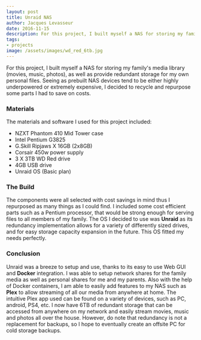 ```yaml
---
layout: post
title: Unraid NAS
author: Jacques Levasseur
date: 2016-11-15
description: For this project, I built myself a NAS for storing my family's media library (movies, music
tags:
- projects
image: /assets/images/wd_red_6tb.jpg
---
```


For this project, I built myself a NAS for storing my family's media library (movies, music, photos), as well as provide redundant storage for my own personal files. Seeing as prebuilt NAS devices tend to be either highly underpowered or extremely expensive, I decided to recycle and repurpose some parts I had to save on costs.

### Materials

The materials and software I used for this project included:

* NZXT Phantom 410 Mid Tower case
* Intel Pentium G3825
* G.Skill Ripjaws X 16GB (2x8GB)
* Corsair 450w power supply
* 3 X 3TB WD Red drive
* 4GB USB drive
* Unraid OS (Basic plan)

### The Build

The components were all selected with cost savings in mind thus I repurposed as many things as I could find. I included some cost efficient parts such as a Pentium processor, that would be strong enough for serving files to all members of my family. The OS I decided to use was __Unraid__ as its redundancy implementation allows for a variety of differently sized drives, and for easy storage capacity expansion in the future. This OS fitted my needs perfectly.

### Conclusion

Unraid was a breeze to setup and use, thanks to its easy to use Web GUI and __Docker__ integration. I was able to setup network shares for the family media as well as personal shares for me and my parents. Also with the help of Docker containers, I am able to easily add features to my NAS such as __Plex__ to allow streaming of all our media from anywhere at home. The intuitive Plex app used can be found on a variety of devices, such as PC, android, PS4, etc. I now have 6TB of redundant storage that can be accessed from anywhere on my network and easily stream movies, music and photos all over the house. However, do note that redundancy is not a replacement for backups, so I hope to eventually create an offsite PC for cold storage backups.
